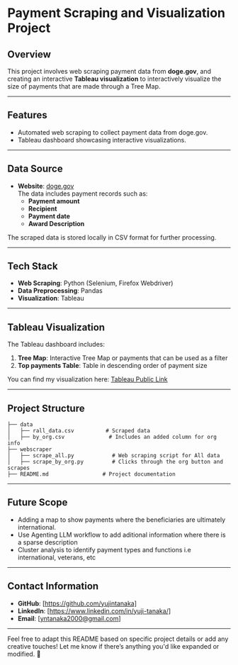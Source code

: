 # Payment Scraping and Visualization Project

## Overview
This project involves web scraping payment data from **doge.gov**, and creating an interactive **Tableau visualization** to interactively visualize the size of payments that are made through a Tree Map.

---

## Features
- Automated web scraping to collect payment data from doge.gov.
- Tableau dashboard showcasing interactive visualizations.

---

## Data Source
- **Website**: [doge.gov](https://doge.gov)  
The data includes payment records such as:
  - **Payment amount**
  - **Recipient**
  - **Payment date**
  - **Award Description**

The scraped data is stored locally in CSV format for further processing.

---

## Tech Stack
- **Web Scraping**: Python (Selenium, Firefox Webdriver)
- **Data Preprocessing**: Pandas
- **Visualization**: Tableau

---

## Tableau Visualization
The Tableau dashboard includes:
1. **Tree Map**: Interactive Tree Map or payments that can be used as a filter
2. **Top payments Table**: Table in descending order of payment size

You can find my visualization here: 
[Tableau Public Link](https://public.tableau.com/app/profile/yuji.tanaka4089/viz/ProgramSupportCenterPayments/Dashboard1)

---

## Project Structure
```
├── data
│   ├── rall_data.csv          # Scraped data
│   ├── by_org.csv              # Includes an added column for org info
├── webscraper
│   ├── scrape_all.py            # Web scraping script for All data
│   ├── scrape_by_org.py         # Clicks through the org button and scrapes
├── README.md                 # Project documentation
```

---

## Future Scope
- Adding a map to show payments where the beneficiaries are ultimately international.
- Use Agenting LLM workflow to add aditional information where there is a sparse description
- Cluster analysis to identify payment types and functions i.e international, veterans, etc

---

## Contact Information
- **GitHub**: [https://github.com/yujintanaka]
- **LinkedIn**: [https://www.linkedin.com/in/yuji-tanaka/]
- **Email**: [yntanaka2000@gmail.com]

---

Feel free to adapt this README based on specific project details or add any creative touches! Let me know if there’s anything you'd like expanded or modified. 🚀